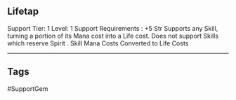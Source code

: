 ## Lifetap
Support
Tier: 1
Level: 1
Support Requirements : +5 Str
Supports any Skill, turning a portion of its Mana cost into a Life cost. Does not support Skills which reserve Spirit .
Skill Mana Costs Converted to Life Costs

---
## Tags
#SupportGem
